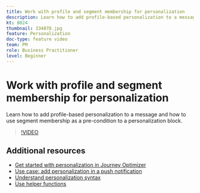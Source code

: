 ```yaml
---
title: Work with profile and segment membership for personalization
description: Learn how to add profile-based personalization to a message and how to use segment membership as a pre-condition to a personalization block.
kt: 8024
thumbnail: 334078.jpg
feature: Personalization
doc-type: feature video
team: PM
role: Business Practitioner
level: Beginner
---
```


# Work with profile and segment membership for personalization

Learn how to add profile-based personalization to a message and how to use segment membership as a pre-condition to a personalization block.

>[!VIDEO](https://video.tv.adobe.com/v/334078?quality=12)

## Additional resources

* [Get started with personalization in Journey Optimizer](https://experienceleague.adobe.com/docs/journey-optimizer/using/create-messages/personalization/personalize.html)
* [Use case: add personalization in a push notification](https://experienceleague.corp.adobe.com/docs/journey-optimizer/using/create-messages/personalization/personalization-use-case.html)
* [Understand personalization syntax](https://experienceleague.adobe.com/docs/journey-optimizer/using/create-messages/personalization/personalization-syntax.html)
* [Use helper functions](https://experienceleague-review.corp.adobe.com/docs/journey-optimizer/using/create-messages/personalization/functions/functions.html)
